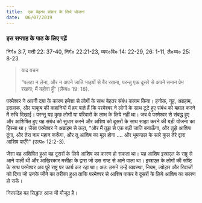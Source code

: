 ```yaml
---
title:  एक बेहतर संसार के लिये योजना
date:  06/07/2019
---
```


### इस सप्ताह के पाठ के लिए पढ़ें
निर्ग० 3:7, मत्ती 22: 37-40, निर्ग० 22:21-23, व्यव०वि० 14: 22-29, 26: 1-11, लै०व्य० 25: 8-23.

> <p>याद वचन</p>
> “पलटा न लेना, और न अपने जाति भाइयों से बैर रखना, परन्तु एक दूसरे से अपने समान प्रेम रखना; मैं यहोवा हूँ" (लैव्य० 19: 18).

परमेश्वर ने अपनी दया के कारण हमेशा से लोगों के साथ बेहतर संबंध कायम किया। हनोक, नूह, अब्रहाम, इसहाक, और याकूब की कहानियों में हम पाते हैं कि परमेश्वर ने लोगों के साथ टूटे हुए संबंध को बहाल करने में रुचि दिखाई। परन्तु यह कुछ लोगों या परिवारों के लाभ के लिये नहीं था। जब वे परमेश्वर से संबद्ध हुए और आशिषित हुए यह संबंध को सुधार करने और अशिष को दूसरों के साथ साझा करने की बड़ी योजना का हिस्सा था। जैसा परमेश्वर ने अब्राहम से कहा, "और मैं तुझ से एक बड़ी जाति बनाऊँगा, और तुझे आशिष दूंगा, और तेरा नाम महान करूँगा, और तू आशिष का मूल होगा .... और भूमण्डल के सारे कुल तेरे द्वारा आशिष पाएँगे" (उत्प० 12:2-3).

जैसा वह अशिषित हुआ वह दूसरों के लिये आशिष का कारण हो सकता था। यह आशिष इस्राएल के राष्ट्र से आने वाली थी और आखिरकार मसीहा के द्वारा जो उस राष्ट से आने वाला था। इस्राएल के लोगों की सष्टि के साथ परमेश्वर अब पूरे राष्ट्र पर कार्य कर रहा था। अतः उसने उन्हें व्यवस्था, नियम, त्योहार और रिवाजों को दिया जो उनके जीने का तरीका हुआ ताकि परमेश्वर से आशिष पाकर वे दूसरों के लिये आशिष का कारण हो सकें।

निस्संदेह यह सिद्धांत आज भी मौजूद है।